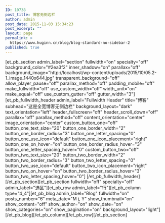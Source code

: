 ```yaml
---
ID: 10738
post_title: 博客无侧边栏
author: admin
post_date: 2015-11-03 15:34:23
post_excerpt: ""
layout: page
permalink: >
  https://www.huginn.cn/blog/blog-standard-no-sidebar-2
published: true
---
```

[et_pb_section admin_label="section" fullwidth="on" specialty="off" background_color="#2ea3f2" inner_shadow="on" parallax="off" background_image="http://localhost/wp-content/uploads/2015/10/05.2-1_image_1440x644.jpg" transparent_background="off" allow_player_pause="off" parallax_method="off" padding_mobile="off" make_fullwidth="off" use_custom_width="off" width_unit="on" make_equal="off" use_custom_gutter="off" gutter_width="3"][et_pb_fullwidth_header admin_label="Fullwidth Header" title="博客" subhead="这是全宽博客无侧边栏" background_layout="dark" text_orientation="left" header_fullscreen="off" header_scroll_down="off" parallax="off" parallax_method="off" content_orientation="center" image_orientation="center" custom_button_one="off" button_one_text_size="20" button_one_border_width="2" button_one_border_radius="3" button_one_letter_spacing="0" button_one_use_icon="default" button_one_icon_placement="right" button_one_on_hover="on" button_one_border_radius_hover="3" button_one_letter_spacing_hover="0" custom_button_two="off" button_two_text_size="20" button_two_border_width="2" button_two_border_radius="3" button_two_letter_spacing="0" button_two_use_icon="default" button_two_icon_placement="right" button_two_on_hover="on" button_two_border_radius_hover="3" button_two_letter_spacing_hover="0"] [/et_pb_fullwidth_header][/et_pb_section][et_pb_section fullwidth="off" specialty="off" admin_label="选区"][et_pb_row admin_label="行"][et_pb_column type="4_4"][et_pb_blog admin_label="Blog" fullwidth="on" posts_number="6" meta_date="M j, Y" show_thumbnail="on" show_content="off" show_author="on" show_date="on" show_categories="on" show_pagination="on" background_layout="light"] [/et_pb_blog][/et_pb_column][/et_pb_row][/et_pb_section]